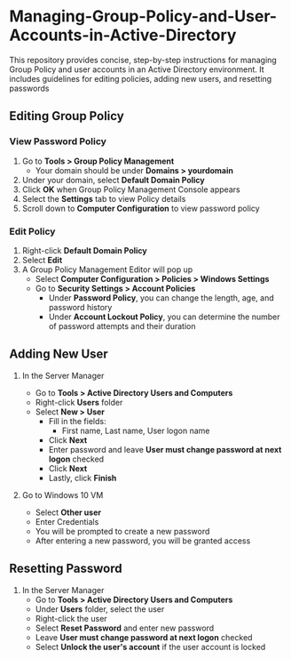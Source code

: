 # Managing-Group-Policy-and-User-Accounts-in-Active-Directory
This repository provides concise, step-by-step instructions for managing Group Policy and user accounts in an Active Directory environment. It includes guidelines for editing policies, adding new users, and resetting passwords



## Editing Group Policy

### View Password Policy
1. Go to **Tools > Group Policy Management**
   - Your domain should be under **Domains > yourdomain**
2. Under your domain, select **Default Domain Policy**
3. Click **OK** when Group Policy Management Console appears
4. Select the **Settings** tab to view Policy details
5. Scroll down to **Computer Configuration** to view password policy

### Edit Policy
1. Right-click **Default Domain Policy**
2. Select **Edit**
3. A Group Policy Management Editor will pop up
   - Select **Computer Configuration > Policies > Windows Settings**
   - Go to **Security Settings > Account Policies**
     - Under **Password Policy**, you can change the length, age, and password history
     - Under **Account Lockout Policy**, you can determine the number of password attempts and their duration

## Adding New User
1. In the Server Manager
   - Go to **Tools > Active Directory Users and Computers**
   - Right-click **Users** folder
   - Select **New > User**
     - Fill in the fields:
       - First name, Last name, User logon name
     - Click **Next**
     - Enter password and leave **User must change password at next logon** checked
     - Click **Next**
     - Lastly, click **Finish**

2. Go to Windows 10 VM
   - Select **Other user**
   - Enter Credentials
   - You will be prompted to create a new password
   - After entering a new password, you will be granted access

## Resetting Password
1. In the Server Manager
   - Go to **Tools > Active Directory Users and Computers**
   - Under **Users** folder, select the user
   - Right-click the user
   - Select **Reset Password** and enter new password
   - Leave **User must change password at next logon** checked
   - Select **Unlock the user's account** if the user account is locked
